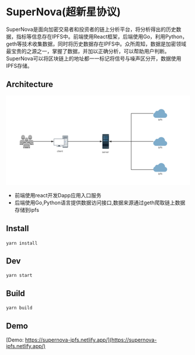# SuperNova(超新星协议)

SuperNova是面向加密交易者和投资者的链上分析平台，将分析得出的历史数据，指标等信息存在IPFS中。前端使用React框架，后端使用Go，利用Python，geth等技术收集数据，同时将历史数据存在IPFS中。众所周知，数据是加密领域最宝贵的之源之一，掌握了数据，并加以正确分析，可以帮助用户判断。SuperNova可以将区块链上的地址都一一标记将信号与噪声区分开，数据使用IPFS存储。

## Architecture

![Alt text](architecture.png)

+ 前端使用react开发Dapp应用入口服务
+ 后端使用Go,Python语言提供数据访问接口,数据来源通过geth爬取链上数据存储到ipfs

## Install

`yarn install`

## Dev

`yarn start`

## Build

`yarn build`

## Demo

[Demo: https://supernova-ipfs.netlify.app/](https://supernova-ipfs.netlify.app/)

